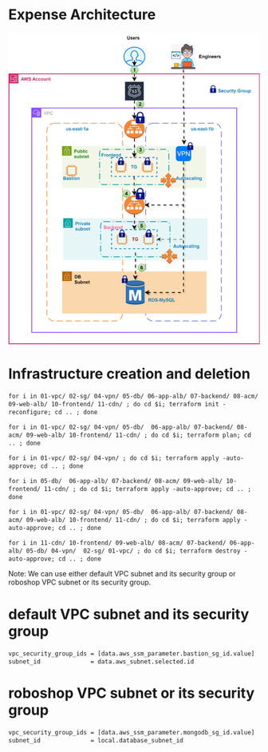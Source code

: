 # Expense Architecture

![alt text](expense-infra-dev.drawio.svg)

# Infrastructure creation and deletion




```
for i in 01-vpc/ 02-sg/ 04-vpn/ 05-db/ 06-app-alb/ 07-backend/ 08-acm/ 09-web-alb/ 10-frontend/ 11-cdn/ ; do cd $i; terraform init -reconfigure; cd .. ; done 
```
```
for i in 01-vpc/ 02-sg/ 04-vpn/ 05-db/  06-app-alb/ 07-backend/ 08-acm/ 09-web-alb/ 10-frontend/ 11-cdn/ ; do cd $i; terraform plan; cd .. ; done 
```

```
for i in 01-vpc/ 02-sg/ 04-vpn/ ; do cd $i; terraform apply -auto-approve; cd .. ; done 
```

```
for i in 05-db/  06-app-alb/ 07-backend/ 08-acm/ 09-web-alb/ 10-frontend/ 11-cdn/ ; do cd $i; terraform apply -auto-approve; cd .. ; done 
```

```
for i in 01-vpc/ 02-sg/ 04-vpn/ 05-db/  06-app-alb/ 07-backend/ 08-acm/ 09-web-alb/ 10-frontend/ 11-cdn/ ; do cd $i; terraform apply -auto-approve; cd .. ; done 
```

```
for i in 11-cdn/ 10-frontend/ 09-web-alb/ 08-acm/ 07-backend/ 06-app-alb/ 05-db/ 04-vpn/  02-sg/ 01-vpc/ ; do cd $i; terraform destroy -auto-approve; cd .. ; done 
```




Note: We can use either default VPC subnet and its security group or roboshop VPC subnet or its security group.

#  default VPC subnet and its security group
    vpc_security_group_ids = [data.aws_ssm_parameter.bastion_sg_id.value]
    subnet_id              = data.aws_subnet.selected.id

# roboshop VPC subnet or its security group
    vpc_security_group_ids = [data.aws_ssm_parameter.mongodb_sg_id.value]
    subnet_id              = local.database_subnet_id
